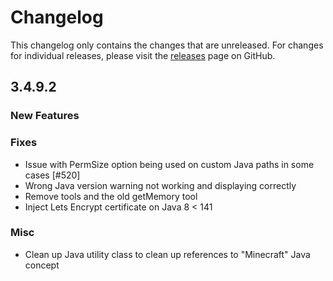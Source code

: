 # Changelog

This changelog only contains the changes that are unreleased. For changes for individual releases, please visit the
[releases](https://github.com/ATLauncher/ATLauncher/releases) page on GitHub.

## 3.4.9.2

### New Features

### Fixes
- Issue with PermSize option being used on custom Java paths in some cases [#520]
- Wrong Java version warning not working and displaying correctly
- Remove tools and the old getMemory tool
- Inject Lets Encrypt certificate on Java 8 < 141

### Misc
- Clean up Java utility class to clean up references to "Minecraft" Java concept
